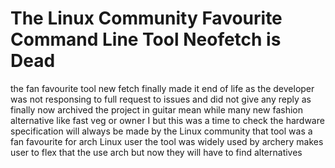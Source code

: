 # The Linux Community Favourite Command Line Tool Neofetch is Dead

the fan favourite tool new fetch finally made it end of life as the developer was not responsing to full request to issues and did not give any reply as finally now archived the project in guitar mean while many new fashion alternative like fast veg or owner I but this was a time to check the hardware specification will always be made by the Linux community that tool was a fan favourite for arch Linux user the tool was widely used by archery makes user to flex that the use arch but now they will have to find alternatives
